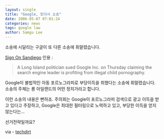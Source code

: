 ```yaml
---
layout: single
title: "Google, 또다시 소송"
date: 2006-05-07 07:01:24
categories: news
tags: google law
author: Samgu Lee
---
```


소송에 시달리는 구글이 또 다른 소송에 휘말렸습니다.

[Sign On Sandiego](http://hosted.ap.org/dynamic/stories/G/GOOGLE_CHILD_PORN_SUIT?SITE=CADIU&SECTION=HOME&TEMPLATE=DEFAULT) 인용 :

> A Long Island politician sued Google Inc. on Thursday claiming the search engine leader is profiting from illegal child pornography.

Google이 불법적인 아동 포르노그라피로 부당이득을 취했다는 소송에 휘말렸습니다. 소송의 주체는 롱 아일랜드의 어떤 정치가라고 합니다.

이런 소송의 내용은 뻔하죠. 주의회는 Google이 포르노그라피 검색으로 광고 이득을 받고 있다고 주장하고, Google은 최대한 필터링으로 노력하고 있고, 부당한 이득을 얻지 않는다는...

선거전략일까요?

via - [techdirt](http://techdirt.com/articles/20060505/0112200.shtml)
